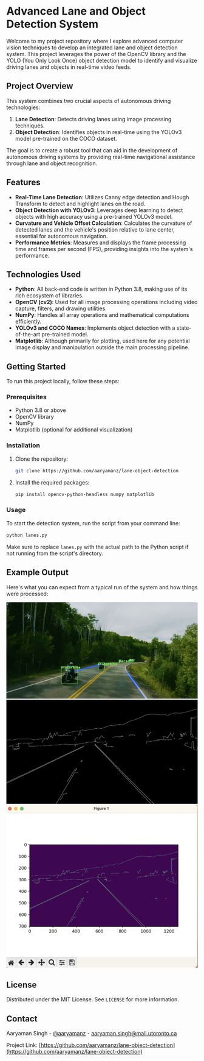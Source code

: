 # Advanced Lane and Object Detection System

Welcome to my project repository where I explore advanced computer vision techniques to develop an integrated lane and object detection system. This project leverages the power of the OpenCV library and the YOLO (You Only Look Once) object detection model to identify and visualize driving lanes and objects in real-time video feeds.

## Project Overview

This system combines two crucial aspects of autonomous driving technologies:
1. **Lane Detection**: Detects driving lanes using image processing techniques.
2. **Object Detection**: Identifies objects in real-time using the YOLOv3 model pre-trained on the COCO dataset.

The goal is to create a robust tool that can aid in the development of autonomous driving systems by providing real-time navigational assistance through lane and object recognition.

## Features

- **Real-Time Lane Detection**: Utilizes Canny edge detection and Hough Transform to detect and highlight lanes on the road.
- **Object Detection with YOLOv3**: Leverages deep learning to detect objects with high accuracy using a pre-trained YOLOv3 model.
- **Curvature and Vehicle Offset Calculation**: Calculates the curvature of detected lanes and the vehicle's position relative to lane center, essential for autonomous navigation.
- **Performance Metrics**: Measures and displays the frame processing time and frames per second (FPS), providing insights into the system's performance.

## Technologies Used

- **Python**: All back-end code is written in Python 3.8, making use of its rich ecosystem of libraries.
- **OpenCV (cv2)**: Used for all image processing operations including video capture, filters, and drawing utilities.
- **NumPy**: Handles all array operations and mathematical computations efficiently.
- **YOLOv3 and COCO Names**: Implements object detection with a state-of-the-art pre-trained model.
- **Matplotlib**: Although primarily for plotting, used here for any potential image display and manipulation outside the main processing pipeline.

## Getting Started

To run this project locally, follow these steps:

### Prerequisites

- Python 3.8 or above
- OpenCV library
- NumPy
- Matplotlib (optional for additional visualization)

### Installation

1. Clone the repository:
   ```sh
   git clone https://github.com/aaryamanz/lane-object-detection
   ```
2. Install the required packages:
   ```sh
   pip install opencv-python-headless numpy matplotlib
   ```

### Usage

To start the detection system, run the script from your command line:

```sh
python lanes.py
```

Make sure to replace `lanes.py` with the actual path to the Python script if not running from the script's directory.

## Example Output

Here's what you can expect from a typical run of the system and how things were processed:

![Example Output](output/output1.png)
![Grayscale](/output/grayscale.png)
![Edge Detection](output/edge-detection.png)


## License

Distributed under the MIT License. See `LICENSE` for more information.

## Contact

Aaryaman Singh - [@aaryamanz](https://www.linkedin.com/in/aaryamansingh/) - aaryaman.singh@mail.utoronto.ca

Project Link: [https://github.com/aaryamanz/lane-object-detection](https://github.com/aaryamanz/lane-object-detection)